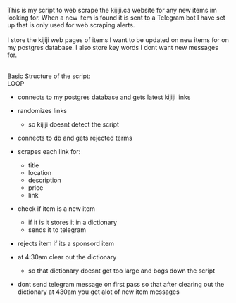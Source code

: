 This is my script to web scrape the kijiji.ca website for any new items im looking for.  When a new item is found it is sent to a Telegram bot I have set up that is only used for web scraping alerts.<br><br>
I store the kijiji web pages of items I want to be updated on new items for on my postgres database.
I also store key words I dont want new messages for.<br><br>

Basic Structure of the script:<br>
LOOP
  - connects to my postgres database and gets latest kijiji links
  - randomizes links
      - so kijiji doesnt detect the script
  - connects to db and gets rejected terms
  
  - scrapes each link for:
      - title
      - location
      - description
      - price
      - link
  - check if item is a new item
      - if it is it stores it in a dictionary
      - sends it to telegram
  - rejects item if its a sponsord item
  
  - at 4:30am clear out the dictionary
      - so that dictionary doesnt get too large and bogs down the script
    
  - dont send telegram message on first pass so that after clearing out the dictionary
   at 430am you get alot of new item messages
 
